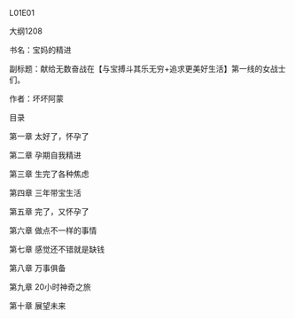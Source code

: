 L01E01

大纲1208

书名：宝妈的精进

副标题：献给无数奋战在【与宝搏斗其乐无穷+追求更美好生活】第一线的女战士们。

作者：坏坏阿蒙

目录

第一章 太好了，怀孕了

第二章 孕期自我精进

第三章 生完了各种焦虑

第四章 三年带宝生活

第五章 完了，又怀孕了

第六章 做点不一样的事情

第七章 感觉还不错就是缺钱

第八章 万事俱备

第九章 20小时神奇之旅

第十章 展望未来
